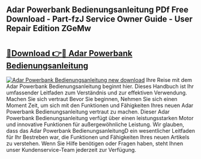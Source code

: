 ## Adar Powerbank Bedienungsanleitung PDf Free Download - Part-fzJ Service Owner Guide - User Repair Edition ZGeMw

# <h2><a href="http://df54o26.blite.top/?on=Adar+Powerbank+Bedienungsanleitung">🔗Download 👉🔴 Adar Powerbank Bedienungsanleitung</a></h2>

[![Adar Powerbank Bedienungsanleitung new download](https://i.imgur.com/lujVjoI.png)](http://df54o26.blite.top/?on=Adar+Powerbank+Bedienungsanleitung)
Ihre Reise mit dem Adar Powerbank Bedienungsanleitung beginnt hier. Dieses Handbuch ist Ihr umfassender Leitfaden zum Verständnis und zur effektiven Verwendung. Machen Sie sich vertraut Bevor Sie beginnen, Nehmen Sie sich einen Moment Zeit, um sich mit den Funktionen und Fähigkeiten Ihres neuen Adar Powerbank Bedienungsanleitung vertraut zu machen. Dieser Adar Powerbank Bedienungsanleitung verfügt über einen leistungsstarken Motor und innovative Funktionen für außergewöhnliche Leistung. Wir glauben, dass das Adar Powerbank BedienungsanleitungD ein wesentlicher Leitfaden für Ihr Bestreben war, die Funktionen und Fähigkeiten Ihres neuen Artikels zu verstehen. Wenn Sie Hilfe benötigen oder Fragen haben, steht Ihnen unser Kundenservice-Team jederzeit zur Verfügung.
